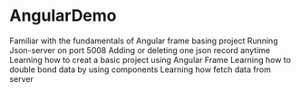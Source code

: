 # AngularDemo
Familiar with the fundamentals of Angular frame basing project 
Running Json-server on port 5008
Adding or deleting one json record anytime
Learning how to creat a basic project using Angular Frame
Learning how to double bond data by using components 
Learning how fetch data from server
